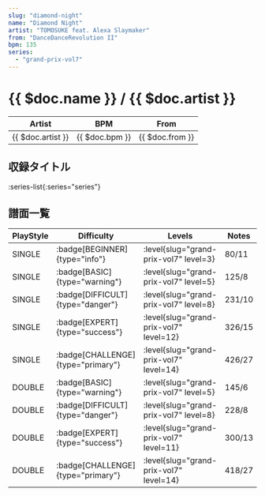 ```yaml
---
slug: "diamond-night"
name: "Diamond Night"
artist: "TOMOSUKE feat. Alexa Slaymaker"
from: "DanceDanceRevolution II"
bpm: 135
series:
  - "grand-prix-vol7"
---
```


# {{ $doc.name }} / {{ $doc.artist }}

|Artist|BPM|From|
|------|---|----|
|{{ $doc.artist }}|{{ $doc.bpm }}|{{ $doc.from }}|

## 収録タイトル

:series-list{:series="series"}

## 譜面一覧

|PlayStyle|Difficulty|Levels|Notes|Movie|
|---------|----------|------|-----|-----|
|SINGLE| :badge[BEGINNER]{type="info"}|<div class="field is-grouped is-grouped-multiline"> :level{slug="grand-prix-vol7" level=3}</div>|80/11||
|SINGLE| :badge[BASIC]{type="warning"}|<div class="field is-grouped is-grouped-multiline"> :level{slug="grand-prix-vol7" level=5}</div>|125/8||
|SINGLE| :badge[DIFFICULT]{type="danger"}|<div class="field is-grouped is-grouped-multiline"> :level{slug="grand-prix-vol7" level=8}</div>|231/10||
|SINGLE| :badge[EXPERT]{type="success"}|<div class="field is-grouped is-grouped-multiline"> :level{slug="grand-prix-vol7" level=12}</div>|326/15||
|SINGLE| :badge[CHALLENGE]{type="primary"}|<div class="field is-grouped is-grouped-multiline"> :level{slug="grand-prix-vol7" level=14}</div>|426/27||
|DOUBLE| :badge[BASIC]{type="warning"}|<div class="field is-grouped is-grouped-multiline"> :level{slug="grand-prix-vol7" level=5}</div>|145/6||
|DOUBLE| :badge[DIFFICULT]{type="danger"}|<div class="field is-grouped is-grouped-multiline"> :level{slug="grand-prix-vol7" level=8}</div>|228/8||
|DOUBLE| :badge[EXPERT]{type="success"}|<div class="field is-grouped is-grouped-multiline"> :level{slug="grand-prix-vol7" level=11}</div>|300/13||
|DOUBLE| :badge[CHALLENGE]{type="primary"}|<div class="field is-grouped is-grouped-multiline"> :level{slug="grand-prix-vol7" level=14}</div>|418/27||
